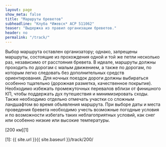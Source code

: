 ```yaml
---
layout: page
show_meta: false
title: "Маршруты бреветов"
subheadline: "Клуба *Ижевск* ACP 511062"
teaser: "Выдержка из правил организации бреветов."
header: no
permalink: "/track/"
---
```

Выбор маршрута оставлен организатору; однако, запрещены маршруты, состоящие из прохождения одной и той же петли несколько раз, независимо от расстояния бревета. В идеале, маршруты должны проходить по дорогам с малым движением, а также по дорогам, по которым легко следовать без дополнительных средств ориентирования. Для ночных поездок дороги должны выбираться особенно тщательно (дорожная разметка, качественное покрытие). Необходимо избежать промежуточных перевалов вблизи от финишного КП, чтобы поддержать дух путешествия и минимизировать сходы. Также необходимо отдельно отмечать участки со сложным ландшафтом во время объявления маршрута. При выборе даты и места проведения бревета необходимо учесть возможные погодные условия и по возможности избегать таких неблагоприятных условий, как снег или особенно низкие или высокие температуры.

[200 км][1]

 [1]: {{ site.url }}{{ site.baseurl }}/track/200/

